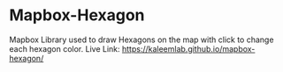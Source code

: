 # Mapbox-Hexagon
Mapbox Library used to draw Hexagons on the map with click to change each hexagon color.
Live Link: https://kaleemlab.github.io/mapbox-hexagon/
